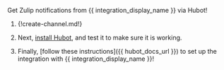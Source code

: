 Get Zulip notifications from {{ integration_display_name }} via Hubot!

1.  {!create-channel.md!}

1.  Next, [install Hubot](hubot), and test it to make sure it is working.

1.  Finally, [follow these instructions]({{ hubot_docs_url }}) to set up
the integration with {{ integration_display_name }}!
